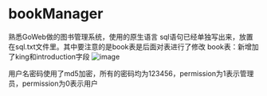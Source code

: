 # bookManager
熟悉GoWeb做的图书管理系统，使用的原生语言
sql语句已经单独写出来，放置在sql.txt文件里。其中要注意的是book表是后面对表进行了修改
book表：新增加了king和introduction字段
![image](https://user-images.githubusercontent.com/97174209/189567154-aaada306-e91c-4cdf-a3f4-9c86a5f601b8.png)

用户名密码使用了md5加密，所有的密码均为123456，permission为1表示管理员，permission为0表示用户
